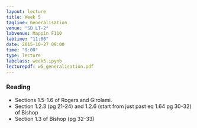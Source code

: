 ```yaml
---
layout: lecture
title: Week 5
tagline: Generalisation
venue: "SB LT-2"
labvenue: Mappin F110
labtime: "11:00"
date: 2015-10-27 09:00
time: "9:00"
type: lecture
labclass: week5.ipynb
lecturepdf: w5_generalisation.pdf
---
```



### Reading

-   Sections 1.5-1.6 of Rogers and Girolami.
-   Section 1.2.3 (pg 21-24) and 1.2.6 (start from just past eq 1.64 pg
    30-32) of Bishop
-   Section 1.3 of Bishop (pg 32-33)

